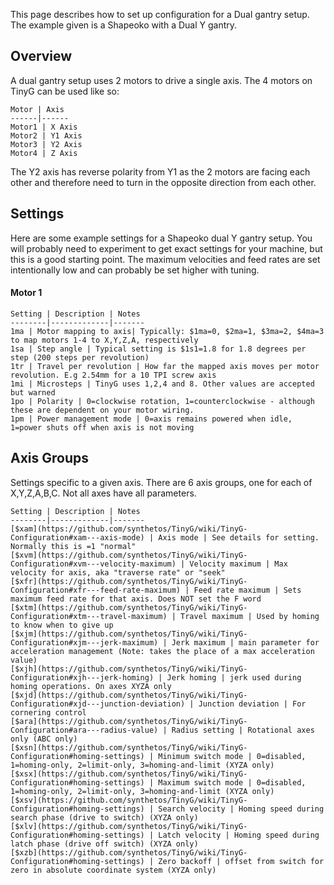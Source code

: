 This page describes how to set up configuration for a Dual gantry setup. The example given is a Shapeoko with a Dual Y gantry.

## Overview
A dual gantry setup uses 2 motors to drive a single axis. The 4 motors on TinyG can be used like so:
   
	Motor | Axis 
	------|------
	Motor1 | X Axis
	Motor2 | Y1 Axis
	Motor3 | Y2 Axis
	Motor4 | Z Axis

The Y2 axis has reverse polarity from Y1 as the 2 motors are facing each other and therefore need to turn in the opposite direction from each other.

## Settings
Here are some example settings for a Shapeoko dual Y gantry setup. You will probably need to experiment to get exact settings for your machine, but this is a good starting point. The maximum velocities and feed rates are set intentionally low and can probably be set higher with tuning. 

#### Motor 1

	Setting | Description | Notes
	--------|-------------|-------
	1ma | Motor mapping to axis| Typically: $1ma=0, $2ma=1, $3ma=2, $4ma=3 to map motors 1-4 to X,Y,Z,A, respectively
	1sa | Step angle | Typical setting is $1s1=1.8 for 1.8 degrees per step (200 steps per revolution)
	1tr | Travel per revolution | How far the mapped axis moves per motor revolution. E.g 2.54mm for a 10 TPI screw axis
	1mi | Microsteps | TinyG uses 1,2,4 and 8. Other values are accepted but warned
	1po | Polarity | 0=clockwise rotation, 1=counterclockwise - although these are dependent on your motor wiring. 
	1pm | Power management mode | 0=axis remains powered when idle, 1=power shuts off when axis is not moving

## Axis Groups
Settings specific to a given axis. There are 6 axis groups, one for each of X,Y,Z,A,B,C. Not all axes have all parameters.

	Setting | Description | Notes
	--------|-------------|-------
	[$xam](https://github.com/synthetos/TinyG/wiki/TinyG-Configuration#xam---axis-mode) | Axis mode | See details for setting. Normally this is =1 "normal" 
	[$xvm](https://github.com/synthetos/TinyG/wiki/TinyG-Configuration#xvm---velocity-maximum) | Velocity maximum | Max velocity for axis, aka "traverse rate" or "seek" 
	[$xfr](https://github.com/synthetos/TinyG/wiki/TinyG-Configuration#xfr---feed-rate-maximum) | Feed rate maximum | Sets maximum feed rate for that axis. Does NOT set the F word
	[$xtm](https://github.com/synthetos/TinyG/wiki/TinyG-Configuration#xtm---travel-maximum) | Travel maximum | Used by homing to know when to give up
	[$xjm](https://github.com/synthetos/TinyG/wiki/TinyG-Configuration#xjm---jerk-maximum) | Jerk maximum | main parameter for acceleration management (Note: takes the place of a max acceleration value)
	[$xjh](https://github.com/synthetos/TinyG/wiki/TinyG-Configuration#xjh---jerk-homing) | Jerk homing | jerk used during homing operations. On axes XYZA only
	[$xjd](https://github.com/synthetos/TinyG/wiki/TinyG-Configuration#xjd---junction-deviation) | Junction deviation | For cornering control
	[$ara](https://github.com/synthetos/TinyG/wiki/TinyG-Configuration#ara---radius-value) | Radius setting | Rotational axes only (ABC only)
	[$xsn](https://github.com/synthetos/TinyG/wiki/TinyG-Configuration#homing-settings) | Minimum switch mode | 0=disabled, 1=homing-only, 2=limit-only, 3=homing-and-limit (XYZA only)
	[$xsx](https://github.com/synthetos/TinyG/wiki/TinyG-Configuration#homing-settings) | Maximum switch mode | 0=disabled, 1=homing-only, 2=limit-only, 3=homing-and-limit (XYZA only)
	[$xsv](https://github.com/synthetos/TinyG/wiki/TinyG-Configuration#homing-settings) | Search velocity | Homing speed during search phase (drive to switch) (XYZA only)
	[$xlv](https://github.com/synthetos/TinyG/wiki/TinyG-Configuration#homing-settings) | Latch velocity | Homing speed during latch phase (drive off switch) (XYZA only)
	[$xzb](https://github.com/synthetos/TinyG/wiki/TinyG-Configuration#homing-settings) | Zero backoff | offset from switch for zero in absolute coordinate system (XYZA only)